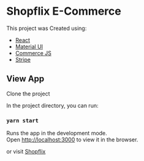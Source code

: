 # Shopflix E-Commerce

This project was Created using: 

- [React](https://github.com/facebook/create-react-app)
- [Material UI](https://material-ui.com/)
- [Commerce JS](https://commercejs.com/)
- [Stripe](https://stripe.com/)

## View App

Clone the project

In the project directory, you can run:

### `yarn start`

Runs the app in the development mode.\
Open [http://localhost:3000](http://localhost:3000) to view it in the browser.

or visit [Shopflix](https://shopflix.netlify.app/)
